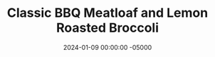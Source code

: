 ---
layout: post
title:  "Classic BBQ Meatloaf and Lemon Roasted Broccoli"
date:   2024-01-09 00:00:00 -05000
categories: 
- Recipes
- Ground Meat
permalink: /recipes/bbq-meatloaf
image: /assets/Food/Ground Meat/BBQ Meatloaf/bbq-meat-cover.jpg
ing: bbqmeat-ing
facts: bbqmeat-facts
Prep: 15
Rest: 
Cook: 60
Source1: 
Source2: 
tags: 
- barbeque
- sauce
- monday
- side
- lime
- mix
- egg
- ground
- beef
- turkey
- glaze
- vegetable
Description: Every Sunday night my mom would prepare a meatloaf, and it was my job to put it in the oven Monday night for dinner so it would be ready when she got back from work. Meatloaf is a comfort food for me, and I tried to make it a bit healthier by cutting back the sugar (no sugar filled ketchup or BBQ sauce).
Instructions: 
- Preheat your oven to 350F, and line 2 cookie sheets with parchment paper<br><br>

- In a large bowl, mix together the broccoli and the spices (lemon juice, minced garlic, oil, lemon pepper, garlic powder, and onion powder). Add to one of your sheets<br><br>

- Rinse the bowl, and use it for the meatloaf. Crack in the egg, and mix together all the ingredients (BBQ sauce, onion, casein, cheese, garlic and onion powder, chili powder, and paprika) except the meat. Add in the meat after combining everything else first. Transfer the mix to the other pan, and shape into a meatloaf. You can also use a bread pan if you like (this is normally what I prefer)<br><br>

- Bake the meatloaf for about 1 hour at 350F. The broccoli should take about 45 minutes, so after 15 minutes, put that in the oven. Cook the meatloaf to at least 180F, and the broccoli is to your liking. Optionally, brush the meatloaf with BBQ sauce during baking<br><br>

- Slice the meatloaf (makes about 12 slices, so 1 serving is 2 pieces), and serve with your broccoli. I find that meatloaf is always better the next day actually, as it's less likely to fall apart (and sometimes I prefer it cold imo)<br><br>
- <center><img src="/assets/Food/Ground Meat/BBQ Meatloaf/bbq-meat-5.jpg" alt="" class="instruction-image"></center>
---